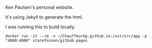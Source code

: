 Ken Paulsen's personal website.

It's using Jekyll to generate the html.

I was running this to build locally:
```
docker run -it --rm -v ~/Chauffeurkp.github.io:/usr/src/app -p "4000:4000" starefossen/github-pages
```
